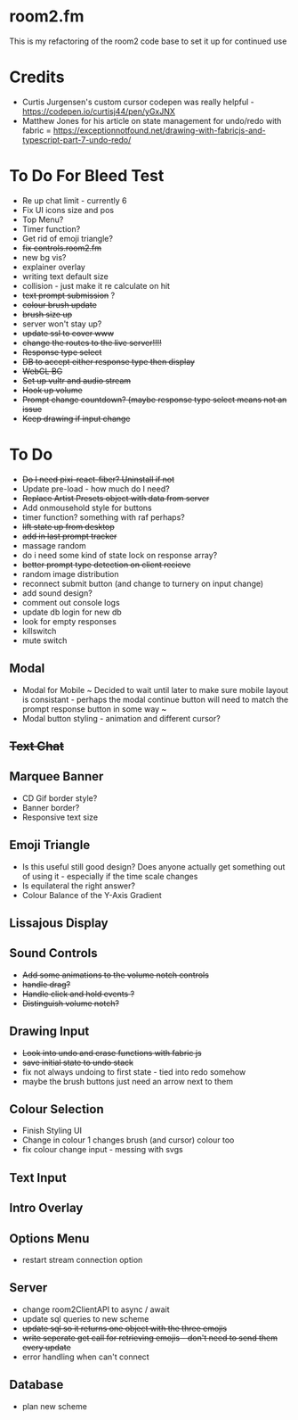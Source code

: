 # room2.fm

This is my refactoring of the room2 code base to set it up for continued use

# Credits
 - Curtis Jurgensen's custom cursor codepen was really helpful - https://codepen.io/curtisj44/pen/yGxJNX
 - Matthew Jones for his article on state management for undo/redo with fabric = https://exceptionnotfound.net/drawing-with-fabricjs-and-typescript-part-7-undo-redo/

# To Do For Bleed Test
- Re up chat limit - currently 6
- Fix UI icons size and pos
- Top Menu?
- Timer function?
- Get rid of emoji triangle?
- ~~fix controls.room2.fm~~
- new bg vis?
- explainer overlay
- writing text default size
- collision - just make it re calculate on hit
- ~~text prompt submission~~ ?
- ~~colour brush update~~
- ~~brush size up~~
- server won't stay up?
- ~~update ssl to cover www~~
- ~~change the routes to the live server!!!!~~
- ~~Response type select~~
- ~~DB to accept either response type then display~~
- ~~WebGL BG~~
- ~~Set up vultr and audio stream~~
- ~~Hook up volume~~
- ~~Prompt change countdown? (maybe response type select means not an issue~~
- ~~Keep drawing if input change~~


# To Do
- ~~Do I need pixi-react-fiber? Uninstall if not~~
- Update pre-load - how much do I need?
- ~~Replace Artist Presets object with data from server~~
- Add onmousehold style for buttons
- timer function? something with raf perhaps?
- ~~lift state up from desktop~~
- ~~add in last prompt tracker~~
- massage random
- do i need some kind of state lock on response array?
- ~~better prompt type detection on client recieve~~
- random image distribution
- reconnect submit button (and change to turnery on input change)
- add sound design?
- comment out console logs
- update db login for new db
- look for empty responses
- killswitch
- mute switch

## Modal
- Modal for Mobile ~ Decided to wait until later to make sure mobile layout is consistant - perhaps the modal continue button will need to match the prompt response button in some way ~
- Modal button styling - animation and different cursor?

## ~~Text Chat~~

## Marquee Banner
- CD Gif border style?
- Banner border?
- Responsive text size

## Emoji Triangle
- Is this useful still good design? Does anyone actually get something out of using it - especially if the time scale changes
- Is equilateral the right answer?
- Colour Balance of the Y-Axis Gradient

## Lissajous Display

## Sound Controls
- ~~Add some animations to the volume notch controls~~
- ~~handle drag?~~
- ~~Handle click and hold events ?~~
- ~~Distinguish volume notch?~~

## Drawing Input
- ~~Look into undo and erase functions with fabric js~~
- ~~save initial state to undo stack~~
- fix not always undoing to first state - tied into redo somehow
- maybe the brush buttons just need an arrow next to them


## Colour Selection
- Finish Styling UI
- Change in colour 1 changes brush (and cursor) colour too
- fix colour change input - messing with svgs

## Text Input

## Intro Overlay

## Options Menu
- restart stream connection option

## Server
- change room2ClientAPI to async / await
- update sql queries to new scheme
- ~~update sql so it returns one object with the three emojis~~
- ~~write seperate get call for retrieving emojis - don't need to send them every update~~
- error handling when can't connect

## Database
- plan new scheme
